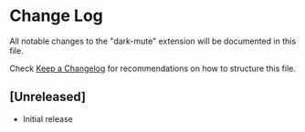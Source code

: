 # Change Log

All notable changes to the "dark-mute" extension will be documented in this file.

Check [Keep a Changelog](http://keepachangelog.com/) for recommendations on how to structure this file.

## [Unreleased]

- Initial release

